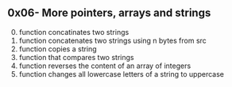 ## 0x06- More pointers, arrays and strings
0. function concatinates two strings
1. function concatenates two strings using n bytes from src
2. function copies a string
3. function that compares two strings
4. function reverses the content of an array of integers
5. function changes all lowercase letters of a string to uppercase
